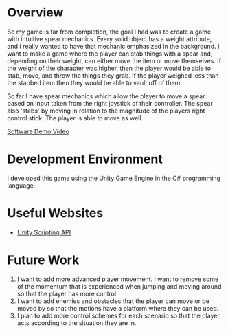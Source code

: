 # Overview

So my game is far from completion, the goal I had was to create a game with intuitive spear mechanics. Every solid object has a weight attribute, and I really wanted to have that mechanic emphasized in the background. I want to make a game where the player can stab things with a spear and, depending on their weight, can either move the item or move themselves. If the weight of the character was higher, then the player would be able to stab, move, and throw the things they grab. If the player weighed less than the stabbed item then they would be able to vault off of them. 

So far I have spear mechanics which allow the player to move a spear based on input taken from the right joystick of their controller. The spear also 'stabs' by moving in relation to the magnitude of the players right control stick. The player is able to move as well. 

[Software Demo Video](https://youtu.be/q5TFpHykQMY)

# Development Environment

I developed this game using the Unity Game Engine in the C# programming language.

# Useful Websites

* [Unity Scripting API](https://docs.unity3d.com/ScriptReference/MonoBehaviour.html)

# Future Work

1. I want to add more advanced player movement. I want to remove some of the momentum that is experienced when jumping and moving around so that the player has more control.
1. I want to add enemies and obstacles that the player can move or be moved by so that the motions have a platform where they can be used. 
1. I plan to add more control schemes for each scenario so that the player acts according to the situation they are in. 

